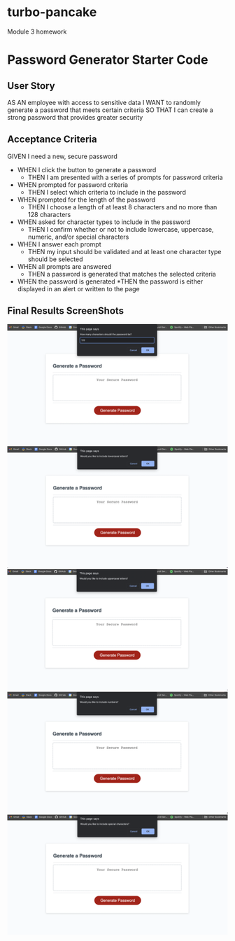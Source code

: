 # turbo-pancake
Module 3 homework
# Password Generator Starter Code

## User Story

AS AN employee with access to sensitive data
I WANT to randomly generate a password that meets certain criteria
SO THAT I can create a strong password that provides greater security

## Acceptance Criteria

GIVEN I need a new, secure password
* WHEN I click the button to generate a password
    * THEN I am presented with a series of prompts for password criteria
* WHEN prompted for password criteria
    * THEN I select which criteria to include in the password
* WHEN prompted for the length of the password
    * THEN I choose a length of at least 8 characters and no more than 128 characters
* WHEN asked for character types to include in the password
    * THEN I confirm whether or not to include lowercase, uppercase, numeric, and/or special characters
* WHEN I answer each prompt
    * THEN my input should be validated and at least one character type should be selected
* WHEN all prompts are answered
    * THEN a password is generated that matches the selected criteria
* WHEN the password is generated
    *THEN the password is either displayed in an alert or written to the page

## Final Results ScreenShots

![Number of Characters](./Develop/assets/how-many-chars.png)
![Lowercase](./Develop/assets/lowercase.png)
![Uppercase](./Develop/assets/uppercase.png)
![Numbers](./Develop/assets/numbers.png)
![Special Characters](./Develop/assets/special-characters.png)